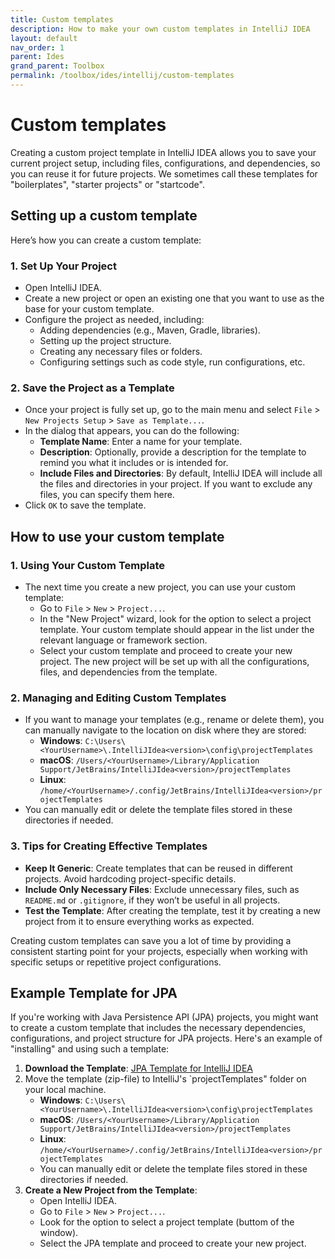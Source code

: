 ```yaml
---
title: Custom templates
description: How to make your own custom templates in IntelliJ IDEA
layout: default
nav_order: 1
parent: Ides
grand_parent: Toolbox
permalink: /toolbox/ides/intellij/custom-templates
---
```


# Custom templates

Creating a custom project template in IntelliJ IDEA allows you to save your current project setup, including files, configurations, and dependencies, so you can reuse it for future projects. We sometimes call these templates for "boilerplates", "starter projects" or "startcode".

## Setting up a custom template

Here’s how you can create a custom template:

### 1. **Set Up Your Project**

- Open IntelliJ IDEA.
- Create a new project or open an existing one that you want to use as the base for your custom template.
- Configure the project as needed, including:
  - Adding dependencies (e.g., Maven, Gradle, libraries).
  - Setting up the project structure.
  - Creating any necessary files or folders.
  - Configuring settings such as code style, run configurations, etc.

### 2. **Save the Project as a Template**

- Once your project is fully set up, go to the main menu and select `File` > `New Projects Setup` > `Save as Template...`.
- In the dialog that appears, you can do the following:
  - **Template Name**: Enter a name for your template.
  - **Description**: Optionally, provide a description for the template to remind you what it includes or is intended for.
  - **Include Files and Directories**: By default, IntelliJ IDEA will include all the files and directories in your project. If you want to exclude any files, you can specify them here.
- Click `OK` to save the template.

## How to use your custom template

### 1. **Using Your Custom Template**

- The next time you create a new project, you can use your custom template:
  - Go to `File` > `New` > `Project...`.
  - In the "New Project" wizard, look for the option to select a project template. Your custom template should appear in the list under the relevant language or framework section.
  - Select your custom template and proceed to create your new project. The new project will be set up with all the configurations, files, and dependencies from the template.

### 2. **Managing and Editing Custom Templates**

- If you want to manage your templates (e.g., rename or delete them), you can manually navigate to the location on disk where they are stored:
  - **Windows**: `C:\Users\<YourUsername>\.IntelliJIdea<version>\config\projectTemplates`
  - **macOS**: `/Users/<YourUsername>/Library/Application Support/JetBrains/IntelliJIdea<version>/projectTemplates`
  - **Linux**: `/home/<YourUsername>/.config/JetBrains/IntelliJIdea<version>/projectTemplates`
- You can manually edit or delete the template files stored in these directories if needed.

### 3. **Tips for Creating Effective Templates**

- **Keep It Generic**: Create templates that can be reused in different projects. Avoid hardcoding project-specific details.
- **Include Only Necessary Files**: Exclude unnecessary files, such as `README.md` or `.gitignore`, if they won’t be useful in all projects.
- **Test the Template**: After creating the template, test it by creating a new project from it to ensure everything works as expected.

Creating custom templates can save you a lot of time by providing a consistent starting point for your projects, especially when working with specific setups or repetitive project configurations.

## Example Template for JPA

If you're working with Java Persistence API (JPA) projects, you might want to create a custom template that includes the necessary dependencies, configurations, and project structure for JPA projects. Here's an example of "installing" and using such a template:

1. **Download the Template**: [JPA Template for IntelliJ IDEA](./download/JPA_Template_Fall_2024.zip)
2. Move the template (zip-file) to IntelliJ's `projectTemplates" folder on your local machine.
    - **Windows**: `C:\Users\<YourUsername>\.IntelliJIdea<version>\config\projectTemplates`
    - **macOS**: `/Users/<YourUsername>/Library/Application Support/JetBrains/IntelliJIdea<version>/projectTemplates`
    - **Linux**: `/home/<YourUsername>/.config/JetBrains/IntelliJIdea<version>/projectTemplates`
    - You can manually edit or delete the template files stored in these directories if needed.
3. **Create a New Project from the Template**:
    - Open IntelliJ IDEA.
    - Go to `File` > `New` > `Project...`.
    - Look for the option to select a project template (buttom of the window).
    - Select the JPA template and proceed to create your new project.
